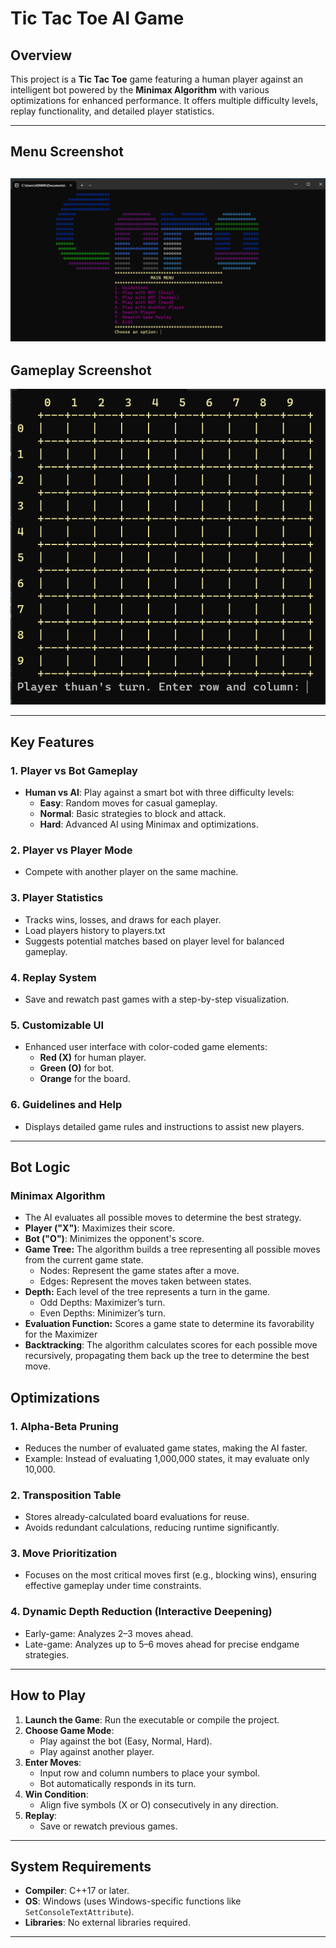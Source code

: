 # Tic Tac Toe AI Game

## Overview
This project is a **Tic Tac Toe** game featuring a human player against an intelligent bot powered by the **Minimax Algorithm** with various optimizations for enhanced performance. It offers multiple difficulty levels, replay functionality, and detailed player statistics.

---
## Menu Screenshot
![Menu](Menu_Game.png)
---
## Gameplay Screenshot
![Gameplay](Board.png)

---

## Key Features

### 1. **Player vs Bot Gameplay**
- **Human vs AI**: Play against a smart bot with three difficulty levels:
  - **Easy**: Random moves for casual gameplay.
  - **Normal**: Basic strategies to block and attack.
  - **Hard**: Advanced AI using Minimax and optimizations.
  
### 2. **Player vs Player Mode**
- Compete with another player on the same machine.

### 3. **Player Statistics**
- Tracks wins, losses, and draws for each player.
- Load players history to players.txt
- Suggests potential matches based on player level for balanced gameplay.

### 4. **Replay System**
- Save and rewatch past games with a step-by-step visualization.

### 5. **Customizable UI**
- Enhanced user interface with color-coded game elements:
  - **Red (X)** for human player.
  - **Green (O)** for bot.
  - **Orange** for the board.

### 6. **Guidelines and Help**
- Displays detailed game rules and instructions to assist new players.

---

## Bot Logic
### **Minimax Algorithm**
- The AI evaluates all possible moves to determine the best strategy.
- **Player ("X")**: Maximizes their score.
- **Bot ("O")**: Minimizes the opponent's score.
- **Game Tree:** The algorithm builds a tree representing all possible moves from the current game state.
  - Nodes: Represent the game states after a move.
  - Edges: Represent the moves taken between states.
- **Depth:** Each level of the tree represents a turn in the game.
  - Odd Depths: Maximizer’s turn.
  - Even Depths: Minimizer’s turn.
- **Evaluation Function:** Scores a game state to determine its favorability for the Maximizer
- **Backtracking**: The algorithm calculates scores for each possible move recursively, propagating them back up the tree to determine the best move.


## Optimizations

### 1. **Alpha-Beta Pruning**
- Reduces the number of evaluated game states, making the AI faster.
- Example: Instead of evaluating 1,000,000 states, it may evaluate only 10,000.

### 2. **Transposition Table**
- Stores already-calculated board evaluations for reuse.
- Avoids redundant calculations, reducing runtime significantly.

### 3. **Move Prioritization**
- Focuses on the most critical moves first (e.g., blocking wins), ensuring effective gameplay under time constraints.

### 4. **Dynamic Depth Reduction (Interactive Deepening)**
- Early-game: Analyzes 2–3 moves ahead.
- Late-game: Analyzes up to 5–6 moves ahead for precise endgame strategies.

---

## How to Play

1. **Launch the Game**: Run the executable or compile the project.
2. **Choose Game Mode**:
   - Play against the bot (Easy, Normal, Hard).
   - Play against another player.
3. **Enter Moves**:
   - Input row and column numbers to place your symbol.
   - Bot automatically responds in its turn.
4. **Win Condition**:
   - Align five symbols (X or O) consecutively in any direction.
5. **Replay**:
   - Save or rewatch previous games.
---
## System Requirements

- **Compiler**: C++17 or later.
- **OS**: Windows (uses Windows-specific functions like `SetConsoleTextAttribute`).
- **Libraries**: No external libraries required.

---
